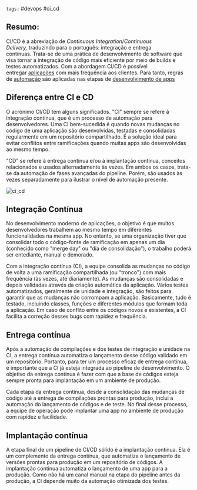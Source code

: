 `tags:` #devops #ci_cd 

## Resumo:

CI/CD é a abreviação de _Continuous Integration/Continuous Delivery,_ traduzindo para o português: integração e entrega contínuas. Trata-se de uma prática de desenvolvimento de software que visa tornar a integração de código mais eficiente por meio de builds e testes automatizados. Com a abordagem CI/CD é possível entregar [aplicações](https://www.redhat.com/pt-br/topics/cloud-native-apps?percmp=7013a0000034e7YAAQ&cicd=32h281b) com mais frequência aos clientes. Para tanto, regras de [automação](https://www.redhat.com/pt-br/topics/automation?cicd=32h281b) são aplicadas nas etapas de [desenvolvimento de apps](https://www.redhat.com/pt-br/topics/devops/[[url-nid:307771;title:'article%20%7C%20why%20choose%20red%20hat%20for%20cloud-native%20development?%27])

## Diferença entre CI e CD

O acrônimo CI/CD tem alguns significados. "CI" sempre se refere à integração contínua, que é um processo de automação para desenvolvedores. Uma CI bem-sucedida é quando novas mudanças no código de uma aplicação são desenvolvidas, testadas e consolidadas regularmente em um repositório compartilhado. É a solução ideal para evitar conflitos entre ramificações quando muitas apps são desenvolvidas ao mesmo tempo.

"CD" se refere à entrega contínua e/ou à implantação contínua, conceitos relacionados e usados alternadamente às vezes. Em ambos os casos, trata-se da automação de fases avançadas do pipeline. Porém, são usados às vezes separadamente para ilustrar o nível de automação presente.

![ci_cd](https://www.redhat.com/rhdc/managed-files/styles/wysiwyg_full_width/private/ci-cd-flow-desktop.png?itok=NNRD1Zj0)


## Integração Contínua

No desenvolvimento moderno de aplicações, o objetivo é que muitos desenvolvedores trabalhem ao mesmo tempo em diferentes funcionalidades na mesma app. No entanto, se uma organização tiver que consolidar todo o código-fonte de ramificação em apenas um dia (conhecido como "merge day" ou "dia de consolidação"), o trabalho poderá ser entediante, manual e demorado.

Com a integração contínua (CI), a equipe consolida as mudanças no código de volta a uma ramificação compartilhada (ou "tronco") com mais frequência (às vezes, até diariamente). As mudanças são consolidadas e depois validadas através da criação automática da aplicação. Vários testes automatizados, geralmente de unidade e integração, são feitos para garantir que as mudanças não corrompam a aplicação. Basicamente, tudo é testado, incluindo classes, funções e diferentes módulos que formam toda a aplicação. Em caso de conflito entre os códigos novos e existentes, a CI facilita a correção desses bugs com rapidez e frequência.


## Entrega contínua

Após a automação de compilações e dos testes de integração e unidade na CI, a entrega contínua automatiza o lançamento desse código validado em um repositório. Portanto, para ter um processo eficaz de entrega contínua, é importante que a CI já esteja integrada ao pipeline de desenvolvimento. O objetivo da entrega contínua é fazer com que a base de códigos esteja sempre pronta para implantação em um ambiente de produção.

Cada etapa da entrega contínua, desde a consolidação das mudanças de código até a entrega de compilações prontas para produção, inclui a automação do lançamento de códigos e de teste. No final desse processo, a equipe de operação pode implantar uma app no ambiente de produção com rapidez e facilidade.


## Implantação contínua

A etapa final de um pipeline de CI/CD sólido é a implantação contínua. Ela é um complemento da entrega contínua, que automatiza o lançamento de versões prontas para produção em um repositório de códigos. A implantação contínua automatiza o lançamento de uma app para a produção. Como não há um canal manual na etapa do pipeline antes da produção, a CI depende muito da automação otimizada dos testes.